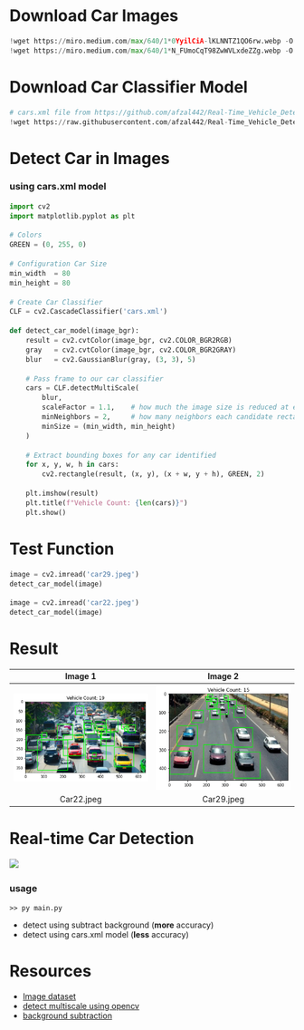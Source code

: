 # Download Car Images

```py
!wget https://miro.medium.com/max/640/1*0YyilCiA-lKLNNTZ1QO6rw.webp -O car22.jpeg
!wget https://miro.medium.com/max/640/1*N_FUmoCqT98ZwWVLxdeZZg.webp -O car29.jpeg
```

# Download Car Classifier Model

```py
# cars.xml file from https://github.com/afzal442/Real-Time_Vehicle_Detection-as-Simple/blob/master/cars.xml
!wget https://raw.githubusercontent.com/afzal442/Real-Time_Vehicle_Detection-as-Simple/master/cars.xml -O cars.xml
```

# Detect Car in Images

### using cars.xml model

```py
import cv2
import matplotlib.pyplot as plt

# Colors
GREEN = (0, 255, 0)

# Configuration Car Size
min_width  = 80
min_height = 80

# Create Car Classifier
CLF = cv2.CascadeClassifier('cars.xml')

def detect_car_model(image_bgr):
    result = cv2.cvtColor(image_bgr, cv2.COLOR_BGR2RGB)
    gray   = cv2.cvtColor(image_bgr, cv2.COLOR_BGR2GRAY)
    blur   = cv2.GaussianBlur(gray, (3, 3), 5)

    # Pass frame to our car classifier
    cars = CLF.detectMultiScale(
        blur, 
        scaleFactor = 1.1,    # how much the image size is reduced at each image scale
        minNeighbors = 2,     # how many neighbors each candidate rectangle should have to retain it
        minSize = (min_width, min_height)
    )

    # Extract bounding boxes for any car identified
    for x, y, w, h in cars:
        cv2.rectangle(result, (x, y), (x + w, y + h), GREEN, 2)

    plt.imshow(result)
    plt.title(f"Vehicle Count: {len(cars)}")
    plt.show()
```

# Test Function

```py
image = cv2.imread('car29.jpeg')
detect_car_model(image)

image = cv2.imread('car22.jpeg')
detect_car_model(image)
```

# Result

| Image 1 | Image 2 |
|:----------:|:----------:|
| <img src="Resources/result1.png" width="450"> | <img src="Resources/result2.png" width="450\"> |
| Car22.jpeg | Car29.jpeg |


# Real-time Car Detection

![](https://github.com/Bhuribhat/Car-Detection-Project/blob/main/Resources/detectcar.gif)

### usage

```
>> py main.py
```

- detect using subtract background (**more** accuracy)
- detect using cars.xml model (**less** accuracy)


# Resources

- [Image dataset](https://www.kaggle.com/datasets/sshikamaru/car-object-detection)
- [detect multiscale using opencv](https://stackoverflow.com/questions/36218385/parameters-of-detectmultiscale-in-opencv-using-python)
- [background subtraction](https://www.geeksforgeeks.org/python-opencv-background-subtraction/)
